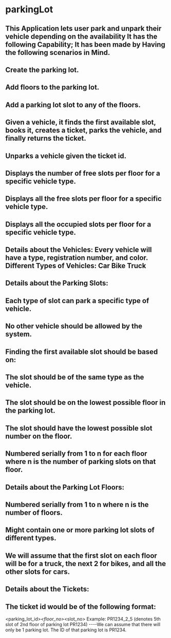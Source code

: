 # parkingLot
This Application lets user park and unpark their vehicle depending on the availability
It has the following Capability;
It has been made by Having the following scenarios in Mind.
--
Create the parking lot.
--
Add floors to the parking lot.
--
Add a parking lot slot to any of the floors.
--
Given a vehicle, it finds the first available slot, books it, creates a ticket, parks the vehicle, and finally returns the ticket.
--
Unparks a vehicle given the ticket id.
--
Displays the number of free slots per floor for a specific vehicle type.
--
Displays all the free slots per floor for a specific vehicle type.
--
Displays all the occupied slots per floor for a specific vehicle type.
--
Details about the Vehicles:
  Every vehicle will have a type, registration number, and color.
  Different Types of Vehicles:
   Car
   Bike
   Truck
------
Details about the Parking Slots:
--
Each type of slot can park a specific type of vehicle.
--
No other vehicle should be allowed by the system.
------
Finding the first available slot should be based on:
--
The slot should be of the same type as the vehicle.
--
The slot should be on the lowest possible floor in the parking lot.
--
The slot should have the lowest possible slot number on the floor.
--
Numbered serially from 1 to n for each floor where n is the number of parking slots on that floor.
------
Details about the Parking Lot Floors:
--
Numbered serially from 1 to n where n is the number of floors.
--
Might contain one or more parking lot slots of different types.
--
We will assume that the first slot on each floor will be for a truck, the next 2 for bikes, and all the other slots for cars.
------
Details about the Tickets:
--
The ticket id would be of the following format:
--
<parking_lot_id>_<floor_no>_<slot_no>
Example: PR1234_2_5 (denotes 5th slot of 2nd floor of parking lot PR1234)
----We can assume that there will only be 1 parking lot. The ID of that parking lot is PR1234.

